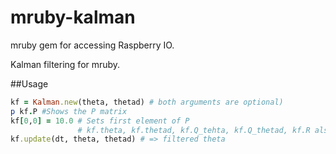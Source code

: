 # mruby-kalman
mruby gem for accessing Raspberry IO.

Kalman filtering for mruby.

##Usage

```ruby
kf = Kalman.new(theta, thetad) # both arguments are optional)
p kf.P #Shows the P matrix
kf[0,0] = 10.0 # Sets first element of P
               # kf.theta, kf.thetad, kf.Q_tehta, kf.Q_thetad, kf.R also settable
kf.update(dt, theta, thetad) # => filtered theta
```